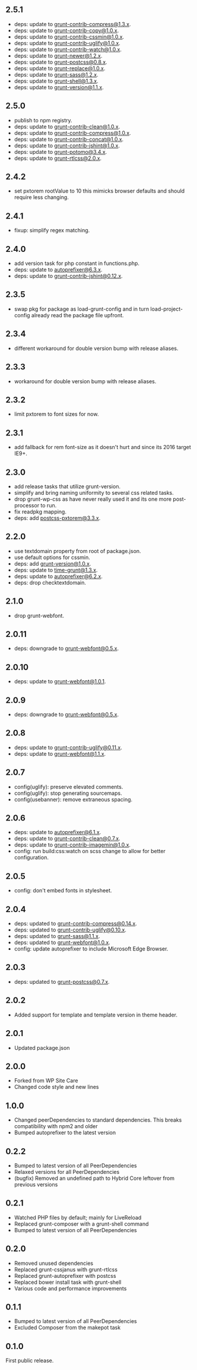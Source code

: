 ## 2.5.1

- deps: update to grunt-contrib-compress@1.3.x.
- deps: update to grunt-contrib-copy@1.0.x.
- deps: update to grunt-contrib-cssmin@1.0.x.
- deps: update to grunt-contrib-uglify@1.0.x.
- deps: update to grunt-contrib-watch@1.0.x.
- deps: update to grunt-newer@1.2.x.
- deps: update to grunt-postcss@0.8.x.
- deps: update to grunt-replace@1.0.x.
- deps: update to grunt-sass@1.2.x.
- deps: update to grunt-shell@1.3.x.
- deps: update to grunt-version@1.1.x.

## 2.5.0

- publish to npm registry.
- deps: update to grunt-contrib-clean@1.0.x.
- deps: update to grunt-contrib-compress@1.0.x.
- deps: update to grunt-contrib-concat@1.0.x.
- deps: update to grunt-contrib-jshint@1.0.x.
- deps: update to grunt-potomo@3.4.x.
- deps: update to grunt-rtlcss@2.0.x.

## 2.4.2

- set pxtorem rootValue to 10 this mimicks browser defaults and should require less changing.

## 2.4.1

- fixup: simplify regex matching.

## 2.4.0

- add version task for php constant in functions.php.
- deps: update to autoprefixer@6.3.x.
- deps: update to grunt-contrib-jshint@0.12.x.

## 2.3.5

- swap pkg for package as load-grunt-config and in turn load-project-config already read the package file upfront.

## 2.3.4

- different workaround for double version bump with release aliases.

## 2.3.3

- workaround for double version bump with release aliases.

## 2.3.2

- limit pxtorem to font sizes for now.

## 2.3.1

- add fallback for rem font-size as it doesn't hurt and since its 2016 target IE9+.

## 2.3.0

- add release tasks that utilize grunt-version.
- simplify and bring naming uniformity to several css related tasks.
- drop grunt-wp-css as have never really used it and its one more post-processor to run.
- fix readpkg mapping.
- deps: add postcss-pxtorem@3.3.x.

## 2.2.0

- use textdomain property from root of package.json.
- use default options for cssmin.
- deps: add grunt-version@1.0.x.
- deps: update to time-grunt@1.3.x.
- deps: update to autoprefixer@6.2.x.
- deps: drop checktextdomain.

## 2.1.0

- drop grunt-webfont.

## 2.0.11

- deps: downgrade to grunt-webfont@0.5.x.

## 2.0.10

- deps: update to grunt-webfont@1.0.1.

## 2.0.9

- deps: downgrade to grunt-webfont@0.5.x.

## 2.0.8

- deps: update to grunt-contrib-uglify@0.11.x.
- deps: update to grunt-webfont@1.1.x.

## 2.0.7

- config(uglify): preserve elevated comments.
- config(uglify): stop generating sourcemaps.
- config(usebanner): remove extraneous spacing.

## 2.0.6

- deps: update to autoprefixer@6.1.x.
- deps: update to grunt-contrib-clean@0.7.x.
- deps: update to grunt-contrib-imagemin@1.0.x.
- config: run build:css:watch on scss change to allow for better configuration.

## 2.0.5

- config: don't embed fonts in stylesheet.

## 2.0.4

- deps: updated to grunt-contrib-compress@0.14.x.
- deps: updated to grunt-contrib-uglify@0.10.x.
- deps: updated to grunt-sass@1.1.x.
- deps: updated to grunt-webfont@1.0.x.
- config: update autoprefixer to include Microsoft Edge Browser.

## 2.0.3

- deps: updated to grunt-postcss@0.7.x.

## 2.0.2

- Added support for template and template version in theme header.

## 2.0.1

- Updated package.json

## 2.0.0

- Forked from WP Site Care
- Changed code style and new lines

## 1.0.0

- Changed peerDependencies to standard dependencies. This breaks compatibility with npm2 and older
- Bumped autoprefixer to the latest version

## 0.2.2

- Bumped to latest version of all PeerDependencies
- Relaxed versions for all PeerDependencies
- (bugfix) Removed an undefined path to Hybrid Core leftover from previous versions

## 0.2.1

- Watched PHP files by default; mainly for LiveReload
- Replaced grunt-composer with a grunt-shell command
- Bumped to latest version of all PeerDependencies

## 0.2.0

- Removed unused dependencies
- Replaced grunt-cssjanus with grunt-rtlcss
- Replaced grunt-autoprefixer with postcss
- Replaced bower install task with grunt-shell
- Various code and performance improvements

## 0.1.1

- Bumped to latest version of all PeerDependencies
- Excluded Composer from the makepot task

## 0.1.0

First public release.
